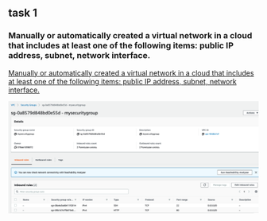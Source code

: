 ## task 1
### Manually or automatically created a virtual network in a cloud that includes at least one of the following items: public IP address, subnet, network interface.


[Manually or automatically created a virtual network in a cloud that includes at least one of the following items: public IP address, subnet, network interface.](https://confluence.softserveinc.com/display/SDO/Cloud+Network)


![picture 2-1](https://github.com/karachko/juniordevops/blob/main/Screenshot%202022-02-18%20at%2013.08.00.png)
